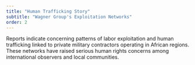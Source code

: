 ```yaml
---
title: "Human Trafficking Story"
subtitle: "Wagner Group's Exploitation Networks"
order: 2
---
```


Reports indicate concerning patterns of labor exploitation and human trafficking linked to private military contractors operating in African regions. These networks have raised serious human rights concerns among international observers and local communities.
